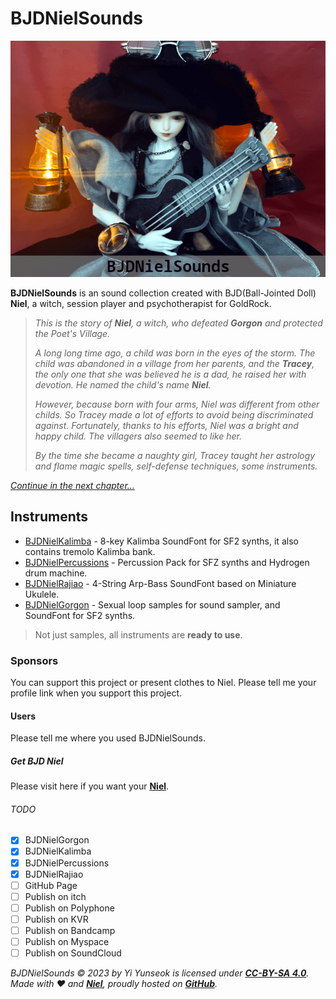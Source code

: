 # BJDNielSounds

![BJDNielSounds](https://github.com/YGGDRASIL-STUDIO/BJDNielSounds/blob/main/images/BJDNielSounds.png)

**BJDNielSounds** is an sound collection created with BJD(Ball-Jointed Doll) **Niel**, a witch, session player and psychotherapist for GoldRock.

>_This is the story of **Niel**, a witch, who defeated **Gorgon** and protected the Poet's Village._
>
>_A long long time ago, a child was born in the eyes of the storm. The child was abandoned in a village from her parents, and the **Tracey**, the only one that she was believed he is a dad, he raised her with devotion. He named the child's name **Niel**._
>
>_However, because born with four arms, Niel was different from other childs. So Tracey made a lot of efforts to avoid being discriminated against. Fortunately, thanks to his efforts, Niel was a bright and happy child. The villagers also seemed to like her._
>
>_By the time she became a naughty girl, Tracey taught her astrology and flame magic spells, self-defense techniques, some instruments._

_[Continue in the next chapter...](https://github.com/YGGDRASIL-STUDIO/BJDNielSounds/tree/main/BJDNielKalimba)_

## Instruments

- [BJDNielKalimba](https://github.com/YGGDRASIL-STUDIO/BJDNielSounds/tree/main/BJDNielKalimba) - 8-key Kalimba SoundFont for SF2 synths, it also contains tremolo Kalimba bank.
- [BJDNielPercussions](https://github.com/YGGDRASIL-STUDIO/BJDNielSounds/tree/main/BJDNielPercussions) - Percussion Pack for SFZ synths and Hydrogen drum machine.
- [BJDNielRajiao](https://github.com/YGGDRASIL-STUDIO/BJDNielSounds/tree/main/BJDNielRajiao) - 4-String Arp-Bass SoundFont based on Miniature Ukulele.
- [BJDNielGorgon](https://github.com/YGGDRASIL-STUDIO/BJDNielSounds/tree/main/BJDNielGorgon) - Sexual loop samples for sound sampler, and SoundFont for SF2 synths.

>Not just samples, all instruments are **ready to use**.

### Sponsors

You can support this project or present clothes to Niel. Please tell me your profile link when you support this project.

#### Users

Please tell me where you used BJDNielSounds.

##### Get BJD Niel

Please visit here if you want your **[Niel](https://s.click.aliexpress.com/e/_oDj63f7)**.

###### TODO

- [x] BJDNielGorgon
- [x] BJDNielKalimba
- [x] BJDNielPercussions
- [x] BJDNielRajiao
- [ ] GitHub Page
- [ ] Publish on itch
- [ ] Publish on Polyphone
- [ ] Publish on KVR
- [ ] Publish on Bandcamp
- [ ] Publish on Myspace
- [ ] Publish on SoundCloud

_BJDNielSounds :copyright: 2023 by Yi Yunseok is licensed under **[CC-BY-SA 4.0](https://creativecommons.org/licenses/by-sa/4.0/)**. Made with :heart: and **[Niel](https://s.click.aliexpress.com/e/_oDj63f7)**, proudly hosted on **[GitHub](https://github.com/)**._
